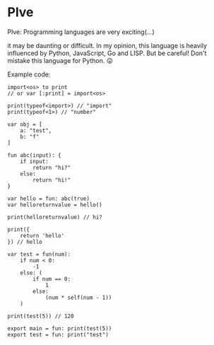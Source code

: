 # Plve
Plve: Programming languages ​​are very exciting(...)



 it may be daunting or difficult.
In my opinion, this language is heavily influenced by Python, JavaScript, Go and LISP. But be careful! Don't mistake this language for Python. 😛

Example code:
```
import<os> to print 
// or var [:print] = import<os>

print(typeof<import>) // "import"
print(typeof<1>) // "number"

var obj = [
	a: "test",
	b: "f" 
]

fun abc(input): {
    if input:
        return "hi?"
    else:
        return "hi!"
}

var hello = fun: abc(true)
var helloreturnvalue = hello()

print(helloreturnvalue) // hi?

print({
    return 'hello'
}) // hello

var test = fun(num):
    if num < 0:
        -1
    else: (
        if num == 0:
            1
        else:
            (num * self(num - 1))
    )

print(test(5)) // 120

export main = fun: print(test(5))
export test = fun: print("test")
```
